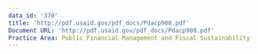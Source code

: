 ```yaml
---
data_id: '370'
title: 'http://pdf.usaid.gov/pdf_docs/Pdacp908.pdf'
Document URL: 'http://pdf.usaid.gov/pdf_docs/Pdacp908.pdf'
Practice Area: Public Financial Management and Fiscal Sustainability
---
```

